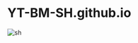 # YT-BM-SH.github.io

![sh](https://user-images.githubusercontent.com/97419543/214813489-d4260392-eecc-4897-ad60-6b7683579ddc.gif)
